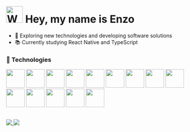 # <img src="https://raw.githubusercontent.com/Tarikul-Islam-Anik/Animated-Fluent-Emojis/master/Emojis/Hand%20gestures/Waving%20Hand.png" alt="Waving Hand" width="45" height="45" /> Hey, my name is Enzo

  - 💜 Exploring new technologies and developing software solutions
  - 📚 Currently studying React Native and TypeScript


### 🚀 Technologies

<div> 
  <img height="50" width="50" src="https://cdn.jsdelivr.net/gh/devicons/devicon/icons/react/react-original.svg" />
  <img height="50" width="50" src="https://cdn.jsdelivr.net/gh/devicons/devicon/icons/nodejs/nodejs-original.svg" />
  <img height="50" width="50" src="https://cdn.jsdelivr.net/gh/devicons/devicon@latest/icons/tailwindcss/tailwindcss-original.svg" />  
  <img height="50" width="50" src="https://cdn.jsdelivr.net/gh/devicons/devicon@latest/icons/typescript/typescript-original.svg" />  
  <img height="50" width="50" src="https://cdn.jsdelivr.net/gh/devicons/devicon/icons/javascript/javascript-original.svg" />
  <img height="50" width="50" src="https://cdn.jsdelivr.net/gh/devicons/devicon/icons/html5/html5-original.svg" />
  <img height="50" width="50" src="https://cdn.jsdelivr.net/gh/devicons/devicon/icons/css3/css3-original.svg" />
  <img height="50" width="50" src="https://cdn.jsdelivr.net/gh/devicons/devicon/icons/python/python-original.svg" />
  <img height="50" width="50" src="https://cdn.jsdelivr.net/gh/devicons/devicon/icons/java/java-original.svg" />
  <img height="50" width="50" src="https://cdn.jsdelivr.net/gh/devicons/devicon@latest/icons/csharp/csharp-original.svg" />        
  <img height="50" width="50" src="https://cdn.jsdelivr.net/gh/devicons/devicon/icons/mysql/mysql-original.svg" />
  <img height="50" width="50" src="https://cdn.jsdelivr.net/gh/devicons/devicon/icons/jupyter/jupyter-original.svg" />
  <img height="50" width="50" src="https://cdn.jsdelivr.net/gh/devicons/devicon@latest/icons/azure/azure-original.svg" />
  <img height="50" width="50" src="https://cdn.jsdelivr.net/gh/devicons/devicon@latest/icons/azuredevops/azuredevops-original.svg" />
          
</div>

##



##

<div>
  <a href="https://www.linkedin.com/in/enzorossgallone/" target="_blank">
    <img src="https://img.shields.io/badge/LinkedIn-0077B5?style=for-the-badge&logo=linkedin&logoColor=white&link=linkedin.com/in/gallone"/>
  </a>
  
  <a href="mailto:enzo.gallone83@gmail.com">
    <img src="https://img.shields.io/badge/Gmail-D14836?style=for-the-badge&logo=gmail&logoColor=white&link=mailto:enzo.gallone83@gmail.com"/>
  </a>
</div>

